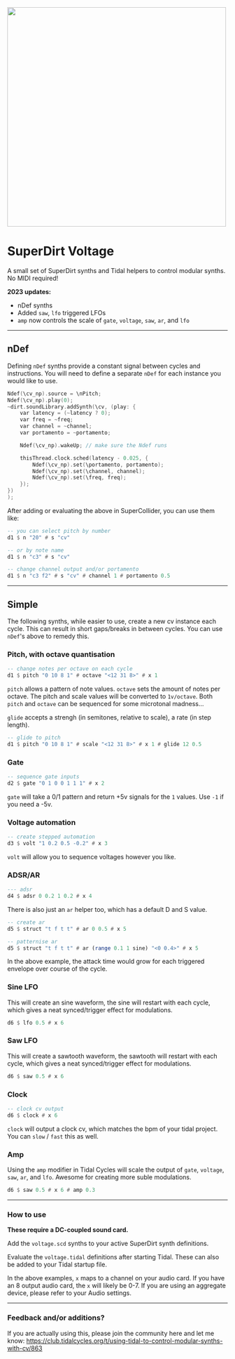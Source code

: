 <img src="https://cdn.sanity.io/images/os5aqg3v/production/1df428507bbab5a032dcb43701e80b4e9aeb29f5-2048x1475.jpg?auto=format" width="500" />

# SuperDirt Voltage

A small set of SuperDirt synths and Tidal helpers to control modular synths. No
MIDI required!

**2023 updates:**

- nDef synths
- Added `saw`, `lfo` triggered LFOs
- `amp` now controls the scale of `gate`, `voltage`, `saw`, `ar`, and `lfo`

---

## nDef

Defining `nDef` synths provide a constant signal between cycles and
instructions. You will need to define a separate `nDef` for each instance you
would like to use.

```c
Ndef(\cv_np).source = \nPitch;
Ndef(\cv_np).play(0);
~dirt.soundLibrary.addSynth(\cv, (play: {
    var latency = (~latency ? 0);
    var freq = ~freq;
    var channel = ~channel;
    var portamento = ~portamento;

    Ndef(\cv_np).wakeUp; // make sure the Ndef runs

    thisThread.clock.sched(latency - 0.025, {
        Ndef(\cv_np).set(\portamento, portamento);
        Ndef(\cv_np).set(\channel, channel);
        Ndef(\cv_np).set(\freq, freq);
    });
})
);
```

After adding or evaluating the above in SuperCollider, you can use them like:

```haskell
-- you can select pitch by number
d1 $ n "20" # s "cv"

-- or by note name 
d1 $ n "c3" # s "cv"

-- change channel output and/or portamento
d1 $ n "c3 f2" # s "cv" # channel 1 # portamento 0.5
```

---

## Simple

The following synths, while easier to use, create a new cv instance each cycle.
This can result in short gaps/breaks in between cycles. You can use `nDef`'s
above to remedy this.

### Pitch, with octave quantisation

```haskell
-- change notes per octave on each cycle
d1 $ pitch "0 10 8 1" # octave "<12 31 8>" # x 1
```

`pitch` allows a pattern of note values. `octave` sets the amount of notes per
octave. The pitch and scale values will be converted to `1v/octave`. Both
`pitch` and `octave` can be sequenced for some microtonal madness...

`glide` accepts a strengh (in semitones, relative to scale), a rate (in step
length).

```haskell
-- glide to pitch
d1 $ pitch "0 10 8 1" # scale "<12 31 8>" # x 1 # glide 12 0.5
```

### Gate

```haskell
-- sequence gate inputs
d2 $ gate "0 1 0 0 1 1 1" # x 2
```

`gate` will take a 0/1 pattern and return +5v signals for the `1` values. Use
`-1` if you need a -5v.

### Voltage automation

```haskell
-- create stepped automation
d3 $ volt "1 0.2 0.5 -0.2" # x 3
```

`volt` will allow you to sequence voltages however you like.

### ADSR/AR

```haskell
--- adsr
d4 $ adsr 0 0.2 1 0.2 # x 4
```

There is also just an `ar` helper too, which has a default D and S value.

```haskell
-- create ar
d5 $ struct "t f t t" # ar 0 0.5 # x 5
```

```haskell
-- patternise ar
d5 $ struct "t f t t" # ar (range 0.1 1 sine) "<0 0.4>" # x 5
```

In the above example, the attack time would grow for each triggered envelope
over course of the cycle.

### Sine LFO

This will create an sine waveform, the sine will restart with each cycle, which
gives a neat synced/trigger effect for modulations.

```haskell
d6 $ lfo 0.5 # x 6
```

### Saw LFO

This will create a sawtooth waveform, the sawtooth will restart with each cycle,
which gives a neat synced/trigger effect for modulations.

```haskell
d6 $ saw 0.5 # x 6
```

### Clock

```haskell
-- clock cv output
d6 $ clock # x 6
```

`clock` will output a clock cv, which matches the bpm of your tidal project. You
can `slow` / `fast` this as well.

### Amp

Using the `amp` modifier in Tidal Cycles will scale the output of `gate`,
`voltage`, `saw`, `ar`, and `lfo`. Awesome for creating more suble modulations.

```haskell
d6 $ saw 0.5 # x 6 # amp 0.3
```

---

### How to use

**These require a DC-coupled sound card.**

Add the `voltage.scd` synths to your active SuperDirt synth definitions.

Evaluate the `voltage.tidal` definitions after starting Tidal. These can also be
added to your Tidal startup file.

In the above examples, `x` maps to a channel on your audio card. If you have an
8 output audio card, the `x` will likely be 0-7. If you are using an aggregate
device, please refer to your Audio settings.

---

### Feedback and/or additions?

If you are actually using this, please join the community here and let me know:
https://club.tidalcycles.org/t/using-tidal-to-control-modular-synths-with-cv/863
